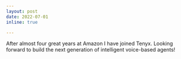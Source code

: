 ```yaml
---
layout: post
date: 2022-07-01
inline: true

---
```


After almost four great years at Amazon I have joined Tenyx. Looking forward to build the next generation of intelligent voice-based agents!
